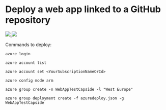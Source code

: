 # Deploy a web app linked to a GitHub repository

<a href="https://portal.azure.com/#create/Microsoft.Template/uri/https%3A%2F%2Fraw.githubusercontent.com%2Fmaneta%2Fweb-app-github-deploy%2Fmaster%2Fazuredeploy.json" target="_blank">
    <img src="http://azuredeploy.net/deploybutton.png"/>
</a>
<a href="http://armviz.io/#/?load=https%3A%2F%2Fraw.githubusercontent.com%2Fmaneta%2Fweb-app-github-deploy%2Fmaster%2Fazuredeploy.json" target="_blank">
    <img src="http://armviz.io/visualizebutton.png"/>
</a>

Commands to deploy:

```
azure login

azure account list

azure account set <YourSubscriptionNameOrId>

azure config mode arm

azure group create -n WebAppTestCapside -l "West Europe"

azure group deployment create -f azuredeploy.json -g  WebAppTestCapside 
```

